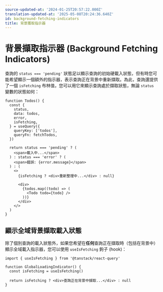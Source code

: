 ```yaml
---
source-updated-at: '2024-01-25T20:57:22.000Z'
translation-updated-at: '2025-05-08T20:24:36.640Z'
id: background-fetching-indicators
title: 背景獲取指示器
---
```


# 背景擷取指示器 (Background Fetching Indicators)

查詢的 `status === 'pending'` 狀態足以顯示查詢的初始硬載入狀態，但有時您可能希望顯示一個額外的指示器，表示查詢正在背景中重新擷取。為此，查詢還提供了一個 `isFetching` 布林值，您可以用它來顯示查詢處於擷取狀態，無論 `status` 變數的狀態如何：

[//]: # '範例'

```tsx
function Todos() {
  const {
    status,
    data: todos,
    error,
    isFetching,
  } = useQuery({
    queryKey: ['todos'],
    queryFn: fetchTodos,
  })

  return status === 'pending' ? (
    <span>載入中...</span>
  ) : status === 'error' ? (
    <span>錯誤: {error.message}</span>
  ) : (
    <>
      {isFetching ? <div>重新整理中...</div> : null}

      <div>
        {todos.map((todo) => (
          <Todo todo={todo} />
        ))}
      </div>
    </>
  )
}
```

[//]: # '範例'

## 顯示全域背景擷取載入狀態

除了個別查詢的載入狀態外，如果您希望在**任何**查詢正在擷取時（包括在背景中）顯示全域載入指示器，您可以使用 `useIsFetching` 鉤子 (hook)：

[//]: # '範例2'

```tsx
import { useIsFetching } from '@tanstack/react-query'

function GlobalLoadingIndicator() {
  const isFetching = useIsFetching()

  return isFetching ? <div>查詢正在背景中擷取...</div> : null
}
```

[//]: # '範例2'

